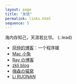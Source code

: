 ```yaml
---
layout: page
title: "友链"
permalink: links.html
sequence: 5
---
```



海内存知己，天涯若比邻。
{:.lead}

* [阿仲的博客](https://banyaner.github.io/)：一个程序媛
* [Mac 小兔](https://perixiaowan.github.io/)
* [Ray の博客](https://ray916.github.io/)
* [zkli blog](https://lizekui.github.io/)
* [嗨森の猫窝](http://hexenq.com/blog/)
* [Li RUONAN](http://liruonan.tech/)
